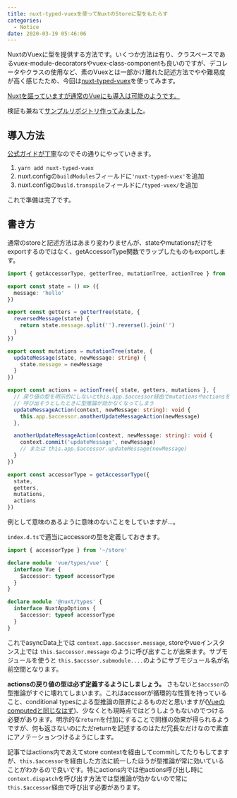 ```yaml
---
title: nuxt-typed-vuexを使ってNuxtのStoreに型をもたらす
categories:
  - Notice
date: 2020-03-19 05:46:06
---
```


NuxtのVuexに型を提供する方法です。いくつか方法は有り、クラスベースであるvuex-module-decoratorsやvuex-class-componentも良いのですが、デコレータやクラスの使用など、素のVuexとは一部かけ離れた記述方法でやや難易度が高く感じたため、今回は[nuxt-typed-vuex](https://nuxt-typed-vuex.danielcroe.com/)を使ってみます。

[Nuxtを謳っていますが通常のVueにも導入は可能のようです。](https://nuxt-typed-vuex.danielcroe.com/using-without-nuxt.html#setup)

検証も兼ねて[サンプルリポジトリ作ってみました](https://github.com/sunya9/nuxt-typed-vuex-example)。

<!-- more -->

## 導入方法
[公式ガイドが丁寧](https://nuxt-typed-vuex.danielcroe.com/setup.html)なのでその通りにやっていきます。

1. `yarn add nuxt-typed-vuex`
2. nuxt.configの`buildModules`フィールドに`'nuxt-typed-vuex'`を追加
3. nuxt.configの`build.transpile`フィールドに`/typed-vuex/`を追加

これで準備は完了です。

## 書き方
通常のstoreと記述方法はあまり変わりませんが、stateやmutationsだけをexportするのではなく、getAccessorType関数でラップしたものもexportします。

```ts
import { getAccessorType, getterTree, mutationTree, actionTree } from 'typed-vuex'

export const state = () => ({
  message: 'hello'
})

export const getters = getterTree(state, {
  reversedMessage(state) {
    return state.message.split('').reverse().join('')
  }
})

export const mutations = mutationTree(state, {
  updateMessage(state, newMessage: string) {
    state.message = newMessage
  }
})

export const actions = actionTree({ state, getters, mutations }, {
  // 戻り値の型を明示的にしないとthis.app.$accessor経由でmutationsやactionsを
  // 呼び出そうとしたときに型推論が効かなくなってしまう
  updateMessageAction(context, newMessage: string): void {
    this.app.$accessor.anotherUpdateMessageAction(newMessage)
  },

  anotherUpdateMessageAction(context, newMessage: string): void {
    context.commit('updateMessage', newMessage)
    // または this.app.$accessor.updateMessage(newMessage)
  }
})

export const accessorType = getAccessorType({
  state,
  getters,
  mutations,
  actions
})
```

例として意味のあるように意味のないことをしていますが…。

`index.d.ts`で適当にaccessorの型を定義しておきます。

```ts
import { accessorType } from '~/store'

declare module 'vue/types/vue' {
  interface Vue {
    $accessor: typeof accessorType
  }
}

declare module '@nuxt/types' {
  interface NuxtAppOptions {
    $accessor: typeof accessorType
  }
}
```

これでasyncData上では `context.app.$accssor.message`, storeやvueインスタンス上では `this.$accessor.message` のように呼び出すことが出来ます。サブモジュールを使うと `this.$accssor.submodule....`のようにサブモジュール名が名前空間となります。

 **actionsの戻り値の型は必ず定義するようにしましょう。** さもないと`$accssor`の型推論がすぐに壊れてしまいます。これはaccssorが循環的な性質を持っていること、conditional typesによる型推論の限界によるものだと思いますが([Vueのcomputedと同じなはず](https://jp.vuejs.org/v2/guide/typescript.html#戻り値の型にアノテーションをつける))、少なくとも現時点ではどうしようもないのでつける必要があります。明示的な`return`を付加にすることで同様の効果が得られるようですが、何も返さないのにただreturnを記述するのはただ冗長なだけなので素直にアノテーションつけるようにします。

記事ではactions内であえてstore contextを経由してcommitしてたりもしてますが、`this.$accessor`を経由した方法に統一したほうが型推論が常に効いていることがわかるので良いです。特にactions内では他actions呼び出し時に`context.dispatch`を呼び出す方法では型推論が効かないので常に`this.$accessor`経由で呼び出す必要があります。
